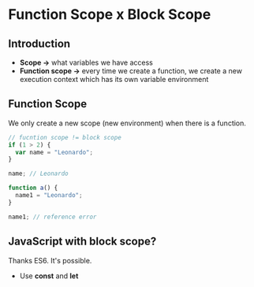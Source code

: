 # Function Scope x Block Scope

## Introduction

- **Scope →** what variables we have access
- **Function scope →** every time we create a function, we create a new execution context which has its own variable environment

## Function Scope

We only create a new scope (new environment) when there is a function.

```jsx
// fucntion scope != block scope
if (1 > 2) {
  var name = "Leonardo";
}

name; // Leonardo

function a() {
  name1 = "Leonardo";
}

name1; // reference error
```

## JavaScript with block scope?

Thanks ES6. It's possible.

- Use **const** and **let**
